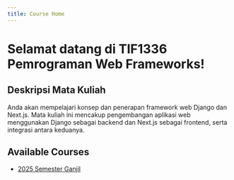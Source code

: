 ```yaml
---
title: Course Home
---
```

# Selamat datang di TIF1336 Pemrograman Web Frameworks!

## Deskripsi Mata Kuliah
Anda akan mempelajari konsep dan penerapan framework web Django dan Next.js. Mata kuliah ini mencakup pengembangan aplikasi web menggunakan Django sebagai backend dan Next.js sebagai frontend, serta integrasi antara keduanya.

## Available Courses
- [2025 Semester Ganjil](2025s1/index.md)
